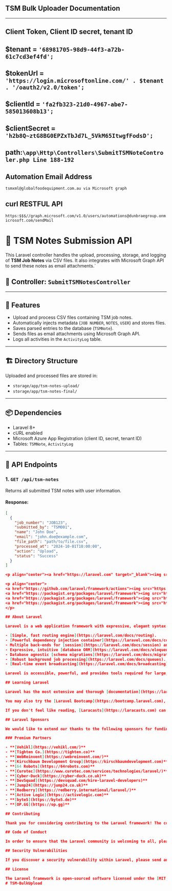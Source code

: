 ## TSM Bulk Uploader Documentation
*******************************

## Client Token, Client ID secret, tenant ID
## $tenant = `'68981705-98d9-44f3-a72b-61c7cd3ef4fd';`
## $tokenUrl = `'https://login.microsoftonline.com/' . $tenant . '/oauth2/v2.0/token';`
## $clientId = `'fa2fb323-21d0-4967-abe7-585013608b13';`
## $clientSecret = `'h2b8Q~ztG8BG0EPZxTbJd7L_5VkM65ItwgfFodsD';`
## path:`\app\Http\Controllers\SubmitTSMNoteControler.php Line 188-192`


## Automation Email Address
`tsmxml@globalfoodequipment.com.au via Microsoft graph`

## curl RESTFUL API
`https:$$$//graph.microsoft.com/v1.0/users/automations@dunbraegroup.onmicrosoft.com/sendMail`


# 📄 TSM Notes Submission API

This Laravel controller handles the upload, processing, storage, and logging of **TSM Job Notes** via CSV files. It also integrates with Microsoft Graph API to send these notes as email attachments.`

## 📂 Controller: `SubmitTSMNotesController`

---

## 🚀 Features

- Upload and process CSV files containing TSM job notes.
- Automatically injects metadata (`JOB NUMBER`, `NOTES`, `USER`) and stores files.
- Saves parsed entries to the database (`TSMNote`).
- Sends files as email attachments using Microsoft Graph API.
- Logs all activities in the `ActivityLog` table.

---

## 🏗️ Directory Structure

Uploaded and processed files are stored in:

- `storage/app/tsm-notes-upload/`
- `storage/app/tsm-notes-final/`

---

## 📦 Dependencies

- Laravel 8+
- cURL enabled
- Microsoft Azure App Registration (client ID, secret, tenant ID)
- Tables: `TSMNote`, `ActivityLog`

---

## 🧪 API Endpoints

### 1. `GET /api/tsm-notes`
Returns all submitted TSM notes with user information.

#### Response:
```json
[
  {
    "job_number": "JOB123",
    "submitted_by": "TSM001",
    "name": "John Doe",
    "email": "john.doe@example.com",
    "file_path": "path/to/file.csv",
    "processed_at": "2024-10-01T10:00:00",
    "action": "Upload",
    "status": "Success"
  }
]

<p align="center"><a href="https://laravel.com" target="_blank"><img src="https://raw.githubusercontent.com/laravel/art/master/logo-lockup/5%20SVG/2%20CMYK/1%20Full%20Color/laravel-logolockup-cmyk-red.svg" width="400" alt="Laravel Logo"></a></p>

<p align="center">
<a href="https://github.com/laravel/framework/actions"><img src="https://github.com/laravel/framework/workflows/tests/badge.svg" alt="Build Status"></a>
<a href="https://packagist.org/packages/laravel/framework"><img src="https://img.shields.io/packagist/dt/laravel/framework" alt="Total Downloads"></a>
<a href="https://packagist.org/packages/laravel/framework"><img src="https://img.shields.io/packagist/v/laravel/framework" alt="Latest Stable Version"></a>
<a href="https://packagist.org/packages/laravel/framework"><img src="https://img.shields.io/packagist/l/laravel/framework" alt="License"></a>
</p>

## About Laravel

Laravel is a web application framework with expressive, elegant syntax. We believe development must be an enjoyable and creative experience to be truly fulfilling. Laravel takes the pain out of development by easing common tasks used in many web projects, such as:

- [Simple, fast routing engine](https://laravel.com/docs/routing).
- [Powerful dependency injection container](https://laravel.com/docs/container).
- Multiple back-ends for [session](https://laravel.com/docs/session) and [cache](https://laravel.com/docs/cache) storage.
- Expressive, intuitive [database ORM](https://laravel.com/docs/eloquent).
- Database agnostic [schema migrations](https://laravel.com/docs/migrations).
- [Robust background job processing](https://laravel.com/docs/queues).
- [Real-time event broadcasting](https://laravel.com/docs/broadcasting).

Laravel is accessible, powerful, and provides tools required for large, robust applications.

## Learning Laravel

Laravel has the most extensive and thorough [documentation](https://laravel.com/docs) and video tutorial library of all modern web application frameworks, making it a breeze to get started with the framework.

You may also try the [Laravel Bootcamp](https://bootcamp.laravel.com), where you will be guided through building a modern Laravel application from scratch.

If you don't feel like reading, [Laracasts](https://laracasts.com) can help. Laracasts contains thousands of video tutorials on a range of topics including Laravel, modern PHP, unit testing, and JavaScript. Boost your skills by digging into our comprehensive video library.

## Laravel Sponsors

We would like to extend our thanks to the following sponsors for funding Laravel development. If you are interested in becoming a sponsor, please visit the [Laravel Partners program](https://partners.laravel.com).

### Premium Partners

- **[Vehikl](https://vehikl.com/)**
- **[Tighten Co.](https://tighten.co)**
- **[WebReinvent](https://webreinvent.com/)**
- **[Kirschbaum Development Group](https://kirschbaumdevelopment.com)**
- **[64 Robots](https://64robots.com)**
- **[Curotec](https://www.curotec.com/services/technologies/laravel/)**
- **[Cyber-Duck](https://cyber-duck.co.uk)**
- **[DevSquad](https://devsquad.com/hire-laravel-developers)**
- **[Jump24](https://jump24.co.uk)**
- **[Redberry](https://redberry.international/laravel/)**
- **[Active Logic](https://activelogic.com)**
- **[byte5](https://byte5.de)**
- **[OP.GG](https://op.gg)**

## Contributing

Thank you for considering contributing to the Laravel framework! The contribution guide can be found in the [Laravel documentation](https://laravel.com/docs/contributions).

## Code of Conduct

In order to ensure that the Laravel community is welcoming to all, please review and abide by the [Code of Conduct](https://laravel.com/docs/contributions#code-of-conduct).

## Security Vulnerabilities

If you discover a security vulnerability within Laravel, please send an e-mail to Taylor Otwell via [taylor@laravel.com](mailto:taylor@laravel.com). All security vulnerabilities will be promptly addressed.

## License

The Laravel framework is open-sourced software licensed under the [MIT license](https://opensource.org/licenses/MIT).
# TSM-BulkUpload
